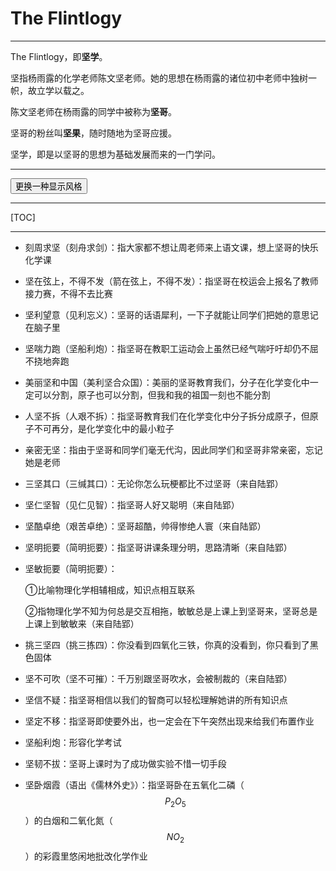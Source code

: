 # The Flintlogy

------

The Flintlogy，即**坚学**。

坚指杨雨露的化学老师陈文坚老师。她的思想在杨雨露的诸位初中老师中独树一帜，故立学以载之。

陈文坚老师在杨雨露的同学中被称为**坚哥**。

坚哥的粉丝叫**坚果**，随时随地为坚哥应援。

坚学，即是以坚哥的思想为基础发展而来的一门学问。

------

<button id="change-style">更换一种显示风格</button>

<script type="text/javascript">
    var extension = window.location.toString().split("#")[1];
    if (extension) {        
        var anchor = document.createElement("a");
        anchor.href = "#" + extension;
        anchor.style.display = "hide";
        document.body.appendChild(anchor);
        anchor.click();
    }
    var styles = ["academic", "han", "light", "newsprint", "night", "pixyll", "scribble", "solarized", "whitey"];
    document.getElementById("change-style").addEventListener("click", function() {
        var index = Math.floor(Math.random() * styles.length);
        var url = "/arts/flintlogy/" + styles[index] + (extension ? "#" + extension : "");
        window.location.assign(url);
    });
    document.title = "坚学 - The Flintlogy";
</script>

---

[TOC]



---

- 刻周求坚（<span style="font-family: KaiTi">刻舟求剑</span>）：指大家都不想让周老师来上语文课，想上坚哥的快乐化学课

- 坚在弦上，不得不发（<span style="font-family: KaiTi">箭在弦上，不得不发</span>）：指坚哥在校运会上报名了教师接力赛，不得不去比赛

- 坚利望意（<span style="font-family: KaiTi">见利忘义</span>）：坚哥的话语犀利，一下子就能让同学们把她的意思记在脑子里

- 坚喘力跑（<span style="font-family: KaiTi">坚船利炮</span>）：指坚哥在教职工运动会上虽然已经气喘吁吁却仍不屈不挠地奔跑

- 美丽坚和中国（<span style="font-family: KaiTi">美利坚合众国</span>）：美丽的坚哥教育我们，分子在化学变化中一定可以分割，原子也可以分割，但我和我的祖国一刻也不能分割

- 人坚不拆（<span style="font-family: KaiTi">人艰不拆</span>）：指坚哥教育我们在化学变化中分子拆分成原子，但原子不可再分，是化学变化中的最小粒子

- 亲密无坚：指由于坚哥和同学们毫无代沟，因此同学们和坚哥非常亲密，忘记她是老师

- 三坚其口（<span style="font-family: KaiTi">三缄其口</span>）：无论你怎么玩梗都比不过坚哥（来自陆郢）

- 坚仁坚智（<span style="font-family: KaiTi">见仁见智</span>）：指坚哥人好又聪明（来自陆郢）

- 坚酷卓绝（<span style="font-family: KaiTi">艰苦卓绝</span>）：坚哥超酷，帅得惨绝人寰（来自陆郢）

- 坚明扼要（<span style="font-family: KaiTi">简明扼要</span>）：指坚哥讲课条理分明，思路清晰（来自陆郢）

- 坚敏扼要（<span style="font-family: KaiTi">简明扼要</span>）：

  ①比喻物理化学相辅相成，知识点相互联系

  ②指物理化学不知为何总是交互相拖，敏敏总是上课上到坚哥来，坚哥总是上课上到敏敏来（来自陆郢）

- 挑三坚四（<span style="font-family: KaiTi">挑三拣四</span>）：你没看到四氧化三铁，你真的没看到，你只看到了黑色固体

- 坚不可吹（<span style="font-family: KaiTi">坚不可摧</span>）：千万别跟坚哥吹水，会被制裁的（来自陆郢）

- 坚信不疑：指坚哥相信以我们的智商可以轻松理解她讲的所有知识点

- 坚定不移：指坚哥即使要外出，也一定会在下午突然出现来给我们布置作业

- 坚船利炮：形容化学考试

- 坚韧不拔：坚哥上课时为了成功做实验不惜一切手段

- 坚卧烟霞（语出《儒林外史》）：指坚哥卧在五氧化二磷（$$P_2O_5$$）的白烟和二氧化氮（$$NO_2$$）的彩霞里悠闲地批改化学作业